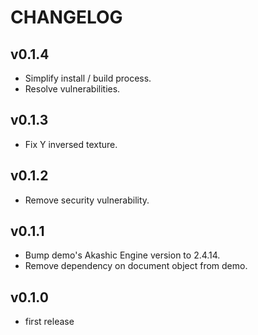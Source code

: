 # CHANGELOG

## v0.1.4

- Simplify install / build process.
- Resolve vulnerabilities.

## v0.1.3

- Fix Y inversed texture.

## v0.1.2

- Remove security vulnerability.

## v0.1.1

- Bump demo's Akashic Engine version to 2.4.14.
- Remove dependency on document object from demo.

## v0.1.0

- first release
